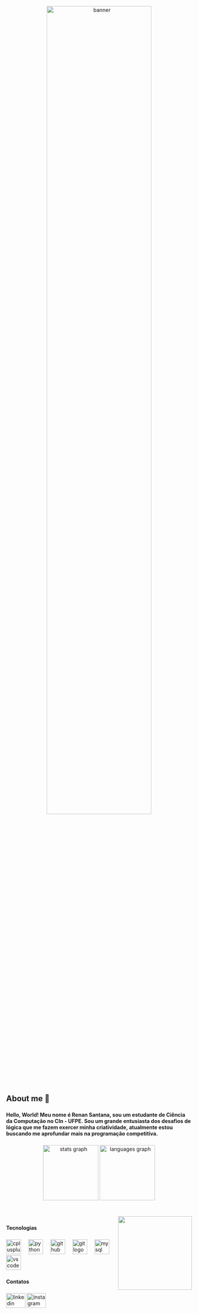 <div align=center>
  <img src="https://github.com/user-attachments/assets/b25ce625-7808-4be3-b3a9-157708b8fc68" alt="banner" style="width:75%; height:auto">
</div>

<h2 align="left">About me 👋</h2>

###

<h4 align="left">Hello, World! Meu nome é Renan Santana, sou um estudante de Ciência da Computação no CIn - UFPE. Sou um grande entusiasta dos desafios de lógica que me fazem exercer minha criatividade, atualmente estou buscando me aprofundar mais na programação competitiva.</h4>

###

<div align="center">
  <img src="https://github-readme-stats.vercel.app/api?username=renanrv4&hide_title=false&hide_rank=false&show_icons=true&include_all_commits=true&count_private=true&disable_animations=false&theme=apprentice&locale=en&hide_border=true" height="150" alt="stats graph"  />
  <img src="https://github-readme-stats.vercel.app/api/top-langs?username=renanrv4&locale=en&hide_title=false&layout=compact&card_width=350&langs_count=5&theme=apprentice&hide_border=true" height="150" alt="languages graph"  />
</div>

###

<br clear="both">

<img align="right" height="200" src="https://i.pinimg.com/originals/50/82/e0/5082e0c37e18f78ecf1c68408f434e84.gif"/>

###

<b><p align="left">Tecnologias</p></b>

###

<div align="left">
  <img src="https://skillicons.dev/icons?i=cpp" height="40" alt="cplusplus logo"  />
  <img width="12" />
  <img src="https://skillicons.dev/icons?i=py" height="40" alt="python logo"  />
  <img width="12" />
  <img src="https://skillicons.dev/icons?i=github" height="40" alt="github logo"  />
  <img width="12" />
  <img src="https://skillicons.dev/icons?i=git" height="40" alt="git logo"  />
  <img width="12" />
  <img src="https://skillicons.dev/icons?i=mysql" height="40" alt="mysql logo"  />
  <img width="12" />
  <img src="https://skillicons.dev/icons?i=vscode" height="40" alt="vscode logo"  />
</div>

###

<b><p align="left">Contatos</p></b>

###

<div align="left">
  <a href="https://www.linkedin.com/in/renan-santana6225"><img src="https://raw.githubusercontent.com/maurodesouza/profile-readme-generator/master/src/assets/icons/social/linkedin/default.svg" width="52" height="40" alt="linkedin logo"/></a>
  <a href="https://www.instagram.com/renansantanarv/?next=%2F"><img src="https://raw.githubusercontent.com/maurodesouza/profile-readme-generator/master/src/assets/icons/social/instagram/default.svg" width="52" height="40" alt="instagram logo"/> </a>
</div>

###

